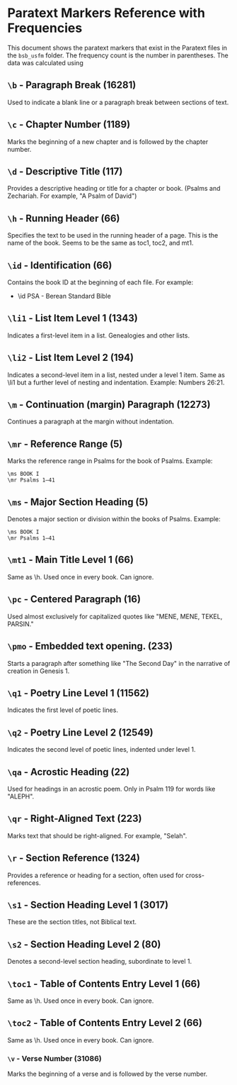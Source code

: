 # Paratext Markers Reference with Frequencies

This document shows the paratext markers that exist in the Paratext files in the `bsb_usfm` folder. The frequency count is the number in parentheses. The data was calculated using 

## `\b` - Paragraph Break (16281)
Used to indicate a blank line or a paragraph break between sections of text.

## `\c` - Chapter Number (1189)
Marks the beginning of a new chapter and is followed by the chapter number.

## `\d` - Descriptive Title (117)
Provides a descriptive heading or title for a chapter or book. (Psalms and Zechariah. For example, "A Psalm of David")

## `\h` - Running Header (66)
Specifies the text to be used in the running header of a page. This is the name of the book. Seems to be the same as toc1, toc2, and mt1.

## `\id` - Identification (66)
Contains the book ID at the beginning of each file. For example:

- \id PSA - Berean Standard Bible

## `\li1` - List Item Level 1 (1343)
Indicates a first-level item in a list. Genealogies and other lists.

## `\li2` - List Item Level 2 (194)
Indicates a second-level item in a list, nested under a level 1 item. Same as \li1 but a further level of nesting and indentation. Example: Numbers 26:21.

## `\m` - Continuation (margin) Paragraph (12273)
Continues a paragraph at the margin without indentation.

## `\mr` - Reference Range (5)
Marks the reference range in Psalms for the book of Psalms. Example:

```
\ms BOOK I
\mr Psalms 1—41
```

## `\ms` - Major Section Heading (5)
Denotes a major section or division within the books of Psalms. Example:

```
\ms BOOK I
\mr Psalms 1—41
```

## `\mt1` - Main Title Level 1 (66)
Same as \h. Used once in every book. Can ignore.

## `\pc` - Centered Paragraph (16)
Used almost exclusively for capitalized quotes like "MENE, MENE, TEKEL, PARSIN."

## `\pmo` - Embedded text opening. (233)
Starts a paragraph after something like "The Second Day" in the narrative of creation in Genesis 1.

## `\q1` - Poetry Line Level 1 (11562)
Indicates the first level of poetic lines.

## `\q2` - Poetry Line Level 2 (12549)
Indicates the second level of poetic lines, indented under level 1.

## `\qa` - Acrostic Heading (22)
Used for headings in an acrostic poem. Only in Psalm 119 for words like "ALEPH".

## `\qr` - Right-Aligned Text (223)
Marks text that should be right-aligned. For example, "Selah".

## `\r` - Section Reference (1324)
Provides a reference or heading for a section, often used for cross-references.

## `\s1` - Section Heading Level 1 (3017)
These are the section titles, not Biblical text.

## `\s2` - Section Heading Level 2 (80)
Denotes a second-level section heading, subordinate to level 1.

## `\toc1` - Table of Contents Entry Level 1 (66)
Same as \h. Used once in every book. Can ignore.

## `\toc2` - Table of Contents Entry Level 2 (66)
Same as \h. Used once in every book. Can ignore.

### `\v` - Verse Number (31086)
Marks the beginning of a verse and is followed by the verse number.
